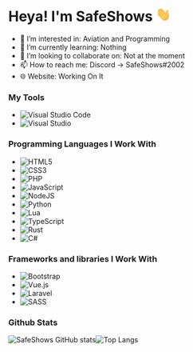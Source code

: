 # Heya! I'm SafeShows <img src="https://raw.githubusercontent.com/jacobkre/jacobkre/master/wave.gif" width="30px">


- 👀 I’m interested in: Aviation and Programming
- 🌱 I’m currently learning: Nothing
- 💞️ I’m looking to collaborate on: Not at the moment
- 📫 How to reach me: Discord -> SafeShows#2002
- 🌐 Website: Working On It

### My Tools

- <img alt="Visual Studio Code" src="https://img.shields.io/badge/VisualStudioCode-0078d7.svg?style=for-the-badge&logo=visual-studio-code&logoColor=white"/>
- <img alt="Visual Studio" src="https://img.shields.io/badge/VisualStudio-5C2D91.svg?style=for-the-badge&logo=visual-studio&logoColor=white"/>

### Programming Languages I Work With

- <img alt="HTML5" src="https://img.shields.io/badge/html5-%23E34F26.svg?style=for-the-badge&logo=html5&logoColor=white"/>
- <img alt="CSS3" src="https://img.shields.io/badge/css3-%231572B6.svg?style=for-the-badge&logo=css3&logoColor=white"/>
- <img alt="PHP" src="https://img.shields.io/badge/php-%23777BB4.svg?style=for-the-badge&logo=php&logoColor=white"/>
- <img alt="JavaScript" src="https://img.shields.io/badge/javascript-%23323330.svg?style=for-the-badge&logo=javascript&logoColor=%23F7DF1E"/>
- <img alt="NodeJS" src="https://img.shields.io/badge/node.js-%2343853D.svg?style=for-the-badge&logo=node-dot-js&logoColor=white"/>
- <img alt="Python" src="https://img.shields.io/badge/python-%2314354C.svg?style=for-the-badge&logo=python&logoColor=white"/>
- <img alt="Lua" src="https://img.shields.io/badge/lua-%232C2D72.svg?style=for-the-badge&logo=lua&logoColor=white"/>
- <img alt="TypeScript" src="https://img.shields.io/badge/typescript-%23007ACC.svg?style=for-the-badge&logo=typescript&logoColor=white"/>
- <img alt="Rust" src="https://img.shields.io/badge/rust-%23000000.svg?style=for-the-badge&logo=rust&logoColor=white"/>
- <img alt="C#" src="https://img.shields.io/badge/c%23-%23239120.svg?style=for-the-badge&logo=c-sharp&logoColor=white"/>

### Frameworks and libraries I Work With

- <img alt="Bootstrap" src="https://img.shields.io/badge/bootstrap-%23563D7C.svg?style=for-the-badge&logo=bootstrap&logoColor=white"/>
- <img alt="Vue.js" src="https://img.shields.io/badge/vuejs-%2335495e.svg?style=for-the-badge&logo=vue-dot-js&logoColor=%234FC08D"/>
- <img alt="Laravel" src="https://img.shields.io/badge/laravel-%23FF2D20.svg?style=for-the-badge&logo=laravel&logoColor=white"/>
- <img alt="SASS" src="https://img.shields.io/badge/SASS-hotpink.svg?style=for-the-badge&logo=SASS&logoColor=white"/>

### Github Stats

![SafeShows GitHub stats](https://github-readme-stats.vercel.app/api?username=SafeShows&show_icons=true&theme=vue-dark)![Top Langs](https://github-readme-stats.vercel.app/api/top-langs/?username=SafeShows&show_icons=true&theme=vue-dark)


